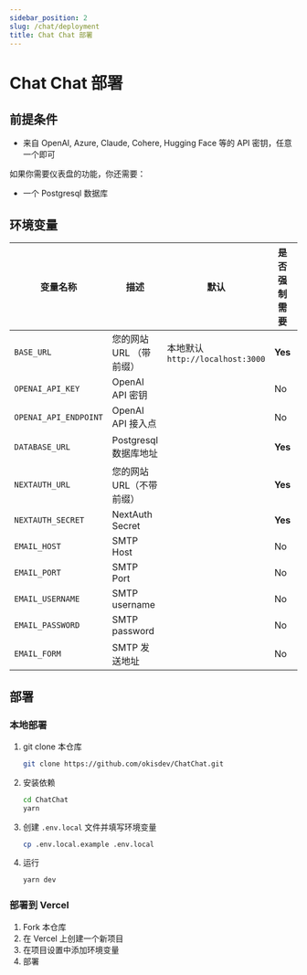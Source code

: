 ```yaml
---
sidebar_position: 2
slug: /chat/deployment
title: Chat Chat 部署
---
```


# Chat Chat 部署

## 前提条件

-   来自 OpenAI, Azure, Claude, Cohere, Hugging Face 等的 API 密钥，任意一个即可

如果你需要仪表盘的功能，你还需要：

-   一个 Postgresql 数据库

## 环境变量

| 变量名称              | 描述                     | 默认                            | 是否强制需要 | 提示                                                                                                |
| --------------------- | ------------------------ | ------------------------------- | ------------ | --------------------------------------------------------------------------------------------------- |
| `BASE_URL`            | 您的网站 URL （带前缀）  | 本地默认`http://localhost:3000` | **Yes**      |                                                                                                     |
| `OPENAI_API_KEY`      | OpenAI API 密钥          |                                 | No           |                                                                                                     |
| `OPENAI_API_ENDPOINT` | OpenAI API 接入点        |                                 | No           |                                                                                                     |
| `DATABASE_URL`        | Postgresql 数据库地址    |                                 | **Yes**      | 以 `postgresql://` 开头 （如果不需要，请填写 `postgresql://user:password@example.com:port/dbname`） |
| `NEXTAUTH_URL`        | 您的网站 URL（不带前缀） |                                 | **Yes**      |                                                                                                     |
| `NEXTAUTH_SECRET`     | NextAuth Secret          |                                 | **Yes**      | 随机哈希数值（16 位最佳）                                                                           |
| `EMAIL_HOST`          | SMTP Host                |                                 | No           |                                                                                                     |
| `EMAIL_PORT`          | SMTP Port                |                                 | No           |                                                                                                     |
| `EMAIL_USERNAME`      | SMTP username            |                                 | No           |                                                                                                     |
| `EMAIL_PASSWORD`      | SMTP password            |                                 | No           |                                                                                                     |
| `EMAIL_FORM`          | SMTP 发送地址            |                                 | No           |                                                                                                     |

## 部署

### 本地部署

1. git clone 本仓库

    ```bash
    git clone https://github.com/okisdev/ChatChat.git
    ```

2. 安装依赖

    ```bash
    cd ChatChat
    yarn
    ```

3. 创建 `.env.local` 文件并填写环境变量

    ```bash
    cp .env.local.example .env.local
    ```

4. 运行

    ```bash
    yarn dev
    ```

### 部署到 Vercel

1.  Fork 本仓库
2.  在 Vercel 上创建一个新项目
3.  在项目设置中添加环境变量
4.  部署
